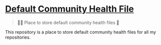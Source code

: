 # [Default Community Health File](https://docs.github.com/en/communities/setting-up-your-project-for-healthy-contributions/creating-a-default-community-health-file)

> 🧑‍⚕️ Place to store default community health files 🏥

This repository is a place to store default community health files for all my repositories.
